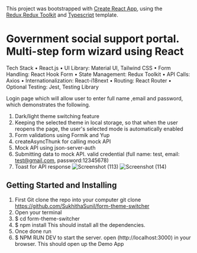 This project was bootstrapped with [Create React App](https://github.com/facebook/create-react-app), using the [Redux](https://redux.js.org/),[Redux Toolkit](https://redux-toolkit.js.org/) and [Typescript](https://redux-toolkit.js.org/usage/usage-with-typescript) template.

# Government social support portal. Multi-step form wizard using React 

Tech Stack 
• React.js
• UI Library: Material UI, Tailwind CSS
• Form Handling: React Hook Form 
• State Management: Redux Toolkit
• API Calls: Axios
• Internationalization: React-i18next
• Routing: React Router
• Optional Testing: Jest, Testing Library

Login page which will allow user to enter full name ,email and password, which demonstrates the following.

1. Dark/light theme switching feature
2. Keeping the selected theme in local storage, so that when the user reopens the page, the user's selected mode is automatically enabled
3. Form validations using Formik and Yup
4. createAsyncThunk for calling mock API
5. Mock API using json-server-auth
6. Submitting data to mock API. valid credential (full name: test, email: test@gmail.com, password:12345678)
7. Toast for API response
![Screenshot (113)](https://user-images.githubusercontent.com/68099318/151653112-2ef3b559-b002-4aa7-ae5a-56b476ee63e9.png)
![Screenshot (114)](https://user-images.githubusercontent.com/68099318/151653153-20e09a7f-4b2d-44e0-ade0-af9e1504ec8e.png)

## Getting Started and Installing

1. First Git clone the repo into your computer
   git clone https://github.com/SukhithaSunil/form-theme-switcher
2. Open your terminal
3. $ cd form-theme-switcher
4. $ npm install
 This should install all the dependencies. 
6. Once done run   
7. $ NPM RUN DEV    to start the server.
    open (http://localhost:3000) in your browser.
    This should open up the Demo App
